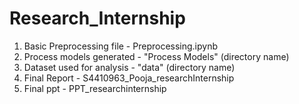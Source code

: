 # Research_Internship
1) Basic Preprocessing file - Preprocessing.ipynb
2)  Process models generated - "Process Models" (directory name)
3)  Dataset used for analysis - "data" (directory name)
4)  Final Report - S4410963_Pooja_researchInternship
5)  Final ppt - PPT_researchinternship
